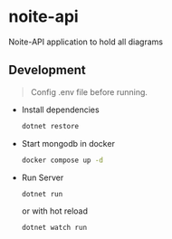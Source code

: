 # noite-api
Noite-API application to hold all diagrams

## Development

> Config .env file before running.

- Install dependencies
    ```sh
    dotnet restore
    ```

- Start mongodb in docker
    ```sh
    docker compose up -d
    ```

- Run Server
    ```sh
    dotnet run
    ```

    or with hot reload
    ```sh
    dotnet watch run
    ```
